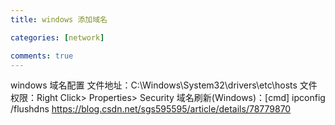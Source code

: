 ```yaml
---
title: windows 添加域名

categories: [network]

comments: true
---
```


windows 域名配置
文件地址：C:\Windows\System32\drivers\etc\hosts
文件权限：Right Click> Properties> Security
域名刷新(Windows)：[cmd] ipconfig /flushdns
https://blog.csdn.net/sgs595595/article/details/78779870